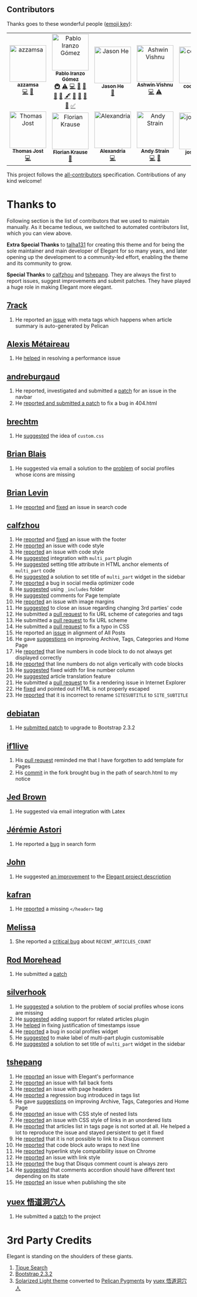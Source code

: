 <!-- yaspeller ignore:start -->

## Contributors

Thanks goes to these wonderful people ([emoji key](https://allcontributors.org/docs/en/emoji-key)):

<!-- ALL-CONTRIBUTORS-LIST:START - Do not remove or modify this section -->
<!-- prettier-ignore -->
<table>
  <tr>
    <td align="center"><a href="http://azzamsa.com/"><img src="https://avatars2.githubusercontent.com/u/17734314?v=4" width="100px;" alt="azzamsa"/><br /><sub><b>azzamsa</b></sub></a><br /><a href="https://github.com/Pelican-Elegant/elegant/commits?author=azzamsa" title="Code">💻</a> <a href="https://github.com/Pelican-Elegant/elegant/commits?author=azzamsa" title="Documentation">📖</a></td>
    <td align="center"><a href="http://iranzo.github.io"><img src="https://avatars0.githubusercontent.com/u/312463?v=4" width="100px;" alt="Pablo Iranzo Gómez"/><br /><sub><b>Pablo Iranzo Gómez</b></sub></a><br /><a href="#infra-iranzo" title="Infrastructure (Hosting, Build-Tools, etc)">🚇</a> <a href="https://github.com/Pelican-Elegant/elegant/commits?author=iranzo" title="Tests">⚠️</a> <a href="https://github.com/Pelican-Elegant/elegant/commits?author=iranzo" title="Code">💻</a> <a href="https://github.com/Pelican-Elegant/elegant/commits?author=iranzo" title="Documentation">📖</a> <a href="#question-iranzo" title="Answering Questions">💬</a> <a href="https://github.com/Pelican-Elegant/elegant/issues?q=author%3Airanzo" title="Bug reports">🐛</a> <a href="#blog-iranzo" title="Blogposts">📝</a> <a href="#content-iranzo" title="Content">🖋</a> <a href="#ideas-iranzo" title="Ideas, Planning, & Feedback">🤔</a> <a href="#maintenance-iranzo" title="Maintenance">🚧</a> <a href="#projectManagement-iranzo" title="Project Management">📆</a> <a href="#review-iranzo" title="Reviewed Pull Requests">👀</a> <a href="#tutorial-iranzo" title="Tutorials">✅</a></td>
    <td align="center"><a href="https://github.com/cszhe"><img src="https://avatars1.githubusercontent.com/u/3096714?v=4" width="100px;" alt="Jason He"/><br /><sub><b>Jason He</b></sub></a><br /><a href="https://github.com/Pelican-Elegant/elegant/issues?q=author%3Acszhe" title="Bug reports">🐛</a></td>
    <td align="center"><a href="https://ashwinvis.github.io"><img src="https://avatars2.githubusercontent.com/u/9155111?v=4" width="100px;" alt="Ashwin Vishnu"/><br /><sub><b>Ashwin Vishnu</b></sub></a><br /><a href="https://github.com/Pelican-Elegant/elegant/commits?author=ashwinvis" title="Code">💻</a> <a href="https://github.com/Pelican-Elegant/elegant/commits?author=ashwinvis" title="Tests">⚠️</a></td>
    <td align="center"><a href="https://github.com/codecachet"><img src="https://avatars1.githubusercontent.com/u/45950182?v=4" width="100px;" alt="codecachet"/><br /><sub><b>codecachet</b></sub></a><br /><a href="#ideas-codecachet" title="Ideas, Planning, & Feedback">🤔</a></td>
    <td align="center"><a href="https://github.com/jackdewinter"><img src="https://avatars1.githubusercontent.com/u/25124582?v=4" width="100px;" alt="jackdewinter"/><br /><sub><b>jackdewinter</b></sub></a><br /><a href="https://github.com/Pelican-Elegant/elegant/commits?author=jackdewinter" title="Documentation">📖</a> <a href="https://github.com/Pelican-Elegant/elegant/issues?q=author%3Ajackdewinter" title="Bug reports">🐛</a> <a href="#content-jackdewinter" title="Content">🖋</a></td>
    <td align="center"><a href="https://seisman.info"><img src="https://avatars2.githubusercontent.com/u/3974108?v=4" width="100px;" alt="Dongdong Tian"/><br /><sub><b>Dongdong Tian</b></sub></a><br /><a href="https://github.com/Pelican-Elegant/elegant/issues?q=author%3Aseisman" title="Bug reports">🐛</a></td>
  </tr>
  <tr>
    <td align="center"><a href="https://schnouki.net/"><img src="https://avatars3.githubusercontent.com/u/64833?v=4" width="100px;" alt="Thomas Jost"/><br /><sub><b>Thomas Jost</b></sub></a><br /><a href="https://github.com/Pelican-Elegant/elegant/commits?author=Schnouki" title="Code">💻</a></td>
    <td align="center"><a href="http://www.fladd.de/code"><img src="https://avatars3.githubusercontent.com/u/2971539?v=4" width="100px;" alt="Florian Krause"/><br /><sub><b>Florian Krause</b></sub></a><br /><a href="https://github.com/Pelican-Elegant/elegant/issues?q=author%3Afladd" title="Bug reports">🐛</a></td>
    <td align="center"><a href="https://github.com/alxpettit"><img src="https://avatars3.githubusercontent.com/u/28266167?v=4" width="100px;" alt="Alexandria"/><br /><sub><b>Alexandria</b></sub></a><br /><a href="https://github.com/Pelican-Elegant/elegant/commits?author=alxpettit" title="Code">💻</a></td>
    <td align="center"><a href="https://github.com/andrewdstrain"><img src="https://avatars1.githubusercontent.com/u/29258172?v=4" width="100px;" alt="Andy Strain"/><br /><sub><b>Andy Strain</b></sub></a><br /><a href="https://github.com/Pelican-Elegant/elegant/commits?author=andrewdstrain" title="Code">💻</a> <a href="#userTesting-andrewdstrain" title="User Testing">📓</a></td>
    <td align="center"><a href="https://github.com/josephzjw"><img src="https://avatars2.githubusercontent.com/u/12767040?v=4" width="100px;" alt="josephzjw"/><br /><sub><b>josephzjw</b></sub></a><br /><a href="https://github.com/Pelican-Elegant/elegant/issues?q=author%3Ajosephzjw" title="Bug reports">🐛</a></td>
  </tr>
</table>

<!-- ALL-CONTRIBUTORS-LIST:END -->

This project follows the [all-contributors](https://github.com/all-contributors/all-contributors) specification. Contributions of any kind welcome!

# Thanks to

Following section is the list of contributors that we used to maintain manually. As it became tedious, we switched to automated contributors list, which you can view above.

**Extra Special Thanks** to [talha131](https://github.com/talha131) for creating this theme and for being the sole maintainer and main developer of Elegant for so many years, and later opening up the development to a community-led effort, enabling the theme and its community to grow.

**Special Thanks** to [calfzhou](https://github.com/calfzhou) and
[tshepang](https://github.com/tshepang). They are always the first to report
issues, suggest improvements and submit patches. They have played a huge role
in making Elegant more elegant.

## [7rack](https://github.com/7rack)

1. He reported an
   [issue](https://github.com/Pelican-Elegant/elegant/issues/118) with meta
   tags which happens when article summary is auto-generated by Pelican

## [Alexis Métaireau](https://github.com/ametaireau)

1. He [helped](https://github.com/Pelican-Elegant/elegant/issues/81) in
   resolving a performance issue

## [andreburgaud](https://github.com/andreburgaud)

1. He reported, investigated and submitted a
   [patch](https://github.com/Pelican-Elegant/elegant/issues/110) for an issue
   in the navbar
1. He [reported and submitted a patch](https://github.com/Pelican-Elegant/elegant/issues/108) to fix a bug in 404.html

## [brechtm](https://github.com/brechtm)

1. He [suggested](https://github.com/Pelican-Elegant/elegant/pull/40) the idea
   of `custom.css`

## [Brian Blais](http://web.bryant.edu/~bblais/)

1. He suggested via email a solution to the
   [problem](https://github.com/Pelican-Elegant/elegant/issues/98) of social
   profiles whose icons are missing

## [Brian Levin](https://github.com/bnice5000)

1. He [reported](https://github.com/Pelican-Elegant/elegant/issues/115) and
   [fixed](https://github.com/Pelican-Elegant/elegant/pull/117) an issue in
   search code

## [calfzhou](https://github.com/calfzhou)

1. He [reported](https://github.com/Pelican-Elegant/elegant/issues/86) and
   [fixed](https://github.com/Pelican-Elegant/elegant/pull/109) an issue with
   the footer
1. He
   [reported](https://github.com/Pelican-Elegant/elegant/commit/7b484dd611c2d05bc3b3249a756d1e076bfd0a1b#commitcomment-5149343)
   an issue with code style
1. He
   [reported](https://github.com/Pelican-Elegant/elegant/issues/95#issuecomment-33189738)
   an issue with code style
1. He [suggested](https://github.com/Pelican-Elegant/elegant/issues/95)
   integration with `multi_part` plugin
1. He
   [suggested](https://github.com/Pelican-Elegant/elegant/issues/95#issuecomment-33091647)
   setting title attribute in HTML anchor elements of `multi_part` code
1. He
   [suggested](https://github.com/Pelican-Elegant/elegant/issues/95#issuecomment-41050831)
   a solution to set title of `multi_part` widget in the sidebar
1. He [reported](https://github.com/Pelican-Elegant/elegant/issues/15) a bug
   in social media optimizer code
1. He [suggested](https://github.com/Pelican-Elegant/elegant/issues/60) using
   `_includes` folder
1. He [suggested](https://github.com/Pelican-Elegant/elegant/issues/63)
   comments for Page template
1. He [reported](https://github.com/Pelican-Elegant/elegant/issues/72) an
   issue with image margins
1. He [suggested](https://github.com/Pelican-Elegant/elegant/issues/73) to
   close an issue regarding changing 3rd parties' code
1. He submitted a [pull
   request](https://github.com/Pelican-Elegant/elegant/pull/66) to fix URL
   scheme of categories and tags
1. He submitted a [pull
   request](https://github.com/Pelican-Elegant/elegant/pull/65) to fix URL
   scheme
1. He submitted a [pull
   request](https://github.com/Pelican-Elegant/elegant/pull/62) to fix a typo
   in CSS
1. He reported an
   [issue](https://github.com/Pelican-Elegant/elegant/issues/64) in alignment
   of All Posts
1. He gave [suggestions](https://github.com/Pelican-Elegant/elegant/issues/59)
   on improving Archive, Tags, Categories and Home Page
1. He [reported](https://github.com/Pelican-Elegant/elegant/issues/58) that
   line numbers in code block to do not always get displayed correctly
1. He [reported](https://github.com/Pelican-Elegant/elegant/issues/58) that
   line numbers do not align vertically with code blocks
1. He [suggested](https://github.com/Pelican-Elegant/elegant/issues/58) fixed
   width for line number column
1. He [suggested](https://github.com/Pelican-Elegant/elegant/issues/87)
   article translation feature
1. He submitted a [pull
   request](https://github.com/Pelican-Elegant/elegant/pull/88) to fix a
   rendering issue in Internet Explorer
1. He [fixed](https://github.com/Pelican-Elegant/elegant/pull/119) and pointed
   out HTML is not properly escaped
1. He
   [reported](https://github.com/Pelican-Elegant/elegant/commit/e479ce72db916e7e21bc6ae63677221c8e290840#commitcomment-6284503)
   that it is incorrect to rename `SITESUBTITLE` to `SITE_SUBTITLE`

## [debiatan](https://github.com/debiatan)

1. He [submitted patch](https://github.com/Pelican-Elegant/elegant/pull/105)
   to upgrade to Bootstrap 2.3.2

## [if1live](https://github.com/if1live)

1. His [pull request](https://github.com/getpelican/pelican-plugins/pull/68)
   reminded me that I have forgotten to add template for Pages
1. His
   [commit](https://github.com/if1live/pelican-elegant/commit/3da52903e94051fa771212149a10a271adc78264#commitcomment-3988674)
   in the fork brought bug in the path of search.html to my notice

## [Jed Brown](https://github.com/jedbrown)

1. He suggested via email integration with Latex

## [Jérémie Astori](https://github.com/astorije)

1. He reported a [bug](https://botbot.me/freenode/pelican/msg/5577967/) in
   search form

## [John](http://twitter.com/BostonEnginerd)

1. He suggested [an
   improvement](https://twitter.com/BostonEnginerd/status/374555593589002241)
   to the [Elegant project
   description](http://oncrashreboot.com/pelican-elegant)

## [kafran](https://github.com/kafran)

1. He [reported](https://github.com/Pelican-Elegant/elegant/issues/76) a
   missing `</header>` tag

## [Melissa](https://github.com/meli-lewis)

1. She reported a [critical
   bug](https://github.com/Pelican-Elegant/elegant/issues/1) about
   `RECENT_ARTICLES_COUNT`

## [Rod Morehead](https://github.com/rmorehead)

1. He submitted a [patch](https://github.com/Pelican-Elegant/elegant/pull/106)

## [silverhook](https://github.com/silverhook)

1. He [suggested](https://github.com/Pelican-Elegant/elegant/issues/98) a
   solution to the problem of social profiles whose icons are missing
1. He [suggested](https://github.com/Pelican-Elegant/elegant/issues/101)
   adding support for related articles plugin
1. He [helped](https://github.com/Pelican-Elegant/elegant/issues/102) in
   fixing justification of timestamps issue
1. He [reported](https://github.com/Pelican-Elegant/elegant/issues/116) a bug
   in social profiles widget
1. He
   [suggested](https://github.com/Pelican-Elegant/elegant/issues/95#issuecomment-38347811)
   to make label of multi-part plugin customisable
1. He
   [suggested](https://github.com/Pelican-Elegant/elegant/issues/95#issuecomment-41032225)
   a solution to set title of `multi_part` widget in the sidebar

## [tshepang](https://github.com/tshepang)

1. He [reported](https://github.com/Pelican-Elegant/elegant/issues/81) an
   issue with Elegant's performance
1. He [reported](https://github.com/Pelican-Elegant/elegant/issues/80) an
   issue with fall back fonts
1. He [reported](https://github.com/Pelican-Elegant/elegant/issues/75) an
   issue with page headers
1. He
   [reported](https://github.com/Pelican-Elegant/elegant/issues/34#issuecomment-28151235)
   a regression bug introduced in tags list
1. He gave [suggestions](https://github.com/Pelican-Elegant/elegant/issues/59)
   on improving Archive, Tags, Categories and Home Page
1. He [reported](https://github.com/Pelican-Elegant/elegant/issues/50) an
   issue with CSS style of nested lists
1. He [reported](https://github.com/Pelican-Elegant/elegant/issues/10) an
   issue with CSS style of links in an unordered lists
1. He [reported](https://github.com/Pelican-Elegant/elegant/issues/34) that
   articles list in tags page is not sorted at all. He helped a lot to
   reproduce the issue and stayed persistent to get it fixed
1. He [reported](https://github.com/Pelican-Elegant/elegant/issues/6) that it
   is not possible to link to a Disqus comment
1. He [reported](https://github.com/Pelican-Elegant/elegant/issues/8) that
   code block auto wraps to next line
1. He [reported](https://github.com/Pelican-Elegant/elegant/issues/5)
   hyperlink style compatibility issue on Chrome
1. He [reported](https://github.com/Pelican-Elegant/elegant/issues/3) an issue
   with link style
1. He [reported](https://github.com/Pelican-Elegant/elegant/issues/4) the bug
   that Disqus comment count is always zero
1. He [suggested](https://github.com/Pelican-Elegant/elegant/issues/7) that
   comments accordion should have different text depending on its state
1. He [reported](https://github.com/Pelican-Elegant/elegant/issues/107) an
   issue when publishing the site

## [yuex 悟道洞穴人](https://github.com/yuex)

1. He submitted a [patch](https://github.com/Pelican-Elegant/elegant/pull/2)
   to the project

# 3rd Party Credits

Elegant is standing on the shoulders of these giants.

1. [Tipue Search](http://www.tipue.com/search/)
1. [Bootstrap 2.3.2](http://getbootstrap.com/2.3.2/)
1. [Solarized Light theme](http://ethanschoonover.com/solarized) converted to
   [Pelican Pygments](https://github.com/yuex/pelican-pygments-solarized-css)
   by [yuex 悟道洞穴人](https://github.com/yuex)
   <!-- yaspeller ignore:end -->
